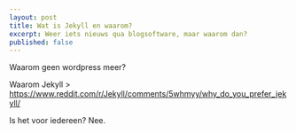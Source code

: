 ```yaml
---
layout: post
title: Wat is Jekyll en waarom?
excerpt: Weer iets nieuws qua blogsoftware, maar waarom dan?
published: false
---
```


Waarom geen wordpress meer?

Waarom Jekyll > https://www.reddit.com/r/Jekyll/comments/5whmyy/why_do_you_prefer_jekyll/

Is het voor iedereen? Nee.

